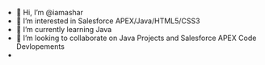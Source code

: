 - 👋 Hi, I’m @iamashar
- 👀 I’m interested in Salesforce APEX/Java/HTML5/CSS3
- 🌱 I’m currently learning Java
- 💞️ I’m looking to collaborate on Java Projects and Salesforce APEX Code Devlopements
- 

<!---
iamashar/iamashar is a ✨ special ✨ repository because its `README.md` (this file) appears on your GitHub profile.
You can click the Preview link to take a look at your changes.
--->
